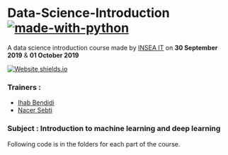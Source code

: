 # Data-Science-Introduction [![made-with-python](https://img.shields.io/badge/Made%20with-Python-1f425f.svg)](https://www.python.org/)

A data science introduction course made by [INSEA IT](https://inseait.com) on **30 September 2019** & **01 October 2019**

[![Website shields.io](https://img.shields.io/website-up-down-green-red/http/shields.io.svg)](http://shields.io/)
### Trainers : 
- [Ihab Bendidi](https://github.com/IhabBendidi) 
- [Nacer Sebti](https://github.com/NacerSebtiMS)

### Subject : Introduction to machine learning and deep learning

Following code is in the folders for each part of the course.
